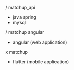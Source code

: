 / matchup_api 
- java spring
- mysql

/ matchup angular
- angular (web application)


x matchup 
- flutter (mobile application)

